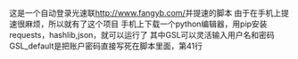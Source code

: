  这是一个自动登录光速联<http://www.fangyb.com/>并提速的脚本
 由于在手机上提速很麻烦，所以就有了这个项目
 手机上下载一个python编辑器，用pip安装requests，hashlib,json，就可以运行了
 其中GSL可以灵活输入用户名和密码
 GSL_default是把账户密码直接写死在脚本里面，第41行
 
